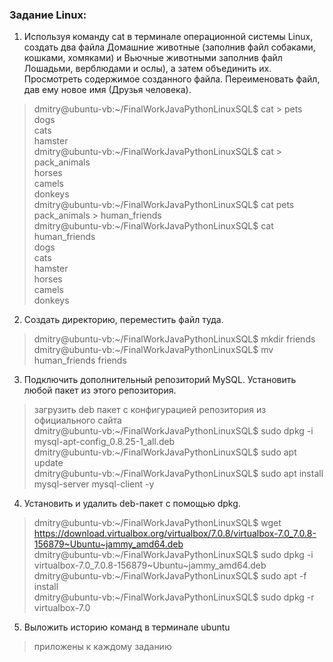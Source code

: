 ### Задание Linux:

1) Используя команду cat в терминале операционной системы Linux, создать
два файла Домашние животные (заполнив файл собаками, кошками,
хомяками) и Вьючные животными заполнив файл Лошадьми, верблюдами и
ослы), а затем объединить их. Просмотреть содержимое созданного файла.
Переименовать файл, дав ему новое имя (Друзья человека).

> dmitry@ubuntu-vb:~/FinalWorkJavaPythonLinuxSQL$ cat > pets  
dogs  
cats  
hamster  
dmitry@ubuntu-vb:~/FinalWorkJavaPythonLinuxSQL$ cat > pack_animals  
horses  
camels  
donkeys  
dmitry@ubuntu-vb:~/FinalWorkJavaPythonLinuxSQL$ cat pets pack_animals > human_friends  
dmitry@ubuntu-vb:~/FinalWorkJavaPythonLinuxSQL$ cat human_friends  
dogs  
cats  
hamster  
horses  
camels  
donkeys  

2) Создать директорию, переместить файл туда.

> dmitry@ubuntu-vb:~/FinalWorkJavaPythonLinuxSQL$ mkdir friends  
dmitry@ubuntu-vb:~/FinalWorkJavaPythonLinuxSQL$ mv human_friends friends

3) Подключить дополнительный репозиторий MySQL. Установить любой пакет
из этого репозитория.

> загрузить deb пакет с конфигурацией репозитория из официального сайта  
dmitry@ubuntu-vb:~/FinalWorkJavaPythonLinuxSQL$ sudo dpkg -i mysql-apt-config_0.8.25-1_all.deb   
dmitry@ubuntu-vb:~/FinalWorkJavaPythonLinuxSQL$ sudo apt update  
dmitry@ubuntu-vb:~/FinalWorkJavaPythonLinuxSQL$ sudo apt install mysql-server mysql-client -y

4) Установить и удалить deb-пакет с помощью dpkg.

> dmitry@ubuntu-vb:~/FinalWorkJavaPythonLinuxSQL$ wget https://download.virtualbox.org/virtualbox/7.0.8/virtualbox-7.0_7.0.8-156879~Ubuntu~jammy_amd64.deb  
dmitry@ubuntu-vb:~/FinalWorkJavaPythonLinuxSQL$ sudo dpkg -i virtualbox-7.0_7.0.8-156879~Ubuntu~jammy_amd64.deb     
dmitry@ubuntu-vb:~/FinalWorkJavaPythonLinuxSQL$ sudo apt -f install  
dmitry@ubuntu-vb:~/FinalWorkJavaPythonLinuxSQL$ sudo dpkg -r virtualbox-7.0

5) Выложить историю команд в терминале ubuntu

> приложены к каждому заданию